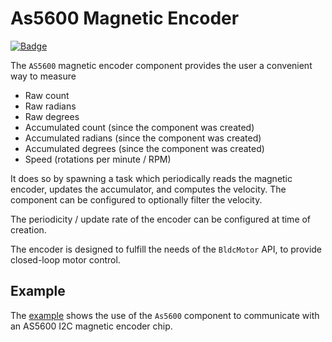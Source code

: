 # As5600 Magnetic Encoder

[![Badge](https://components.espressif.com/components/espp/as5600/badge.svg)](https://components.espressif.com/components/espp/as5600)

The `AS5600` magnetic encoder component provides the user a convenient way to
measure

* Raw count
* Raw radians
* Raw degrees
* Accumulated count (since the component was created)
* Accumulated radians (since the component was created)
* Accumulated degrees (since the component was created)
* Speed (rotations per minute / RPM)

It does so by spawning a task which periodically reads the magnetic encoder,
updates the accumulator, and computes the velocity. The component can be
configured to optionally filter the velocity.

The periodicity / update rate of the encoder can be configured at time of
creation.

The encoder is designed to fulfill the needs of the `BldcMotor` API, to provide
closed-loop motor control.

## Example

The [example](./example) shows the use of the `As5600` component to communicate
with an AS5600 I2C magnetic encoder chip.

